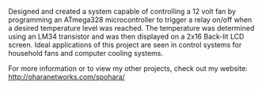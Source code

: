 Designed and created a system capable of controlling a 12 volt fan by programming an ATmega328 microcontroller to trigger a relay on/off when a desired temperature level was reached. The temperature was determined using an LM34 transistor and was then displayed on a 2x16 Back-lit LCD screen. Ideal applications of this project are seen in control systems for household fans and computer cooling systems.

For more information or to view my other projects, check out my website: http://oharanetworks.com/spohara/

